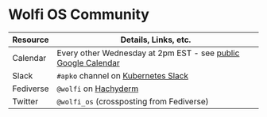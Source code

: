 # Wolfi OS Community

| Resource    | Details, Links, etc. |
| ----------- | ----------- |
| Calendar    | Every other Wednesday at 2pm EST - see [public Google Calendar](https://calendar.google.com/calendar/u/0/embed?src=c_7ec60f485931f9056040a3e24273400de41a143ec60703b411d77b1f534ec15f@group.calendar.google.com)      |
| Slack       | `#apko` channel on [Kubernetes Slack](https://slack.kubernetes.io)  |
| Fediverse   | `@wolfi` on [Hachyderm](https://hachyderm.io/@wolfi)  |
| Twitter     | `@wolfi_os` (crossposting from Fediverse)   |
